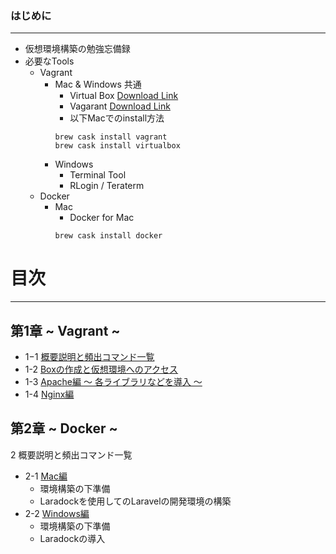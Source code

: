 ### はじめに
---

- 仮想環境構築の勉強忘備録
- 必要なTools
  - Vagrant
    - Mac & Windows 共通
      - Virtual Box [Download Link](http://www.oracle.com/technetwork/server-storage/virtualbox/downloads/index.html)
      - Vagarant [Download Link](https://www.vagrantup.com/downloads.html)
      - 以下Macでのinstall方法
      ```shell
      brew cask install vagrant
      brew cask install virtualbox
      ```
    - Windows
      - Terminal Tool
      - RLogin / Teraterm
  - Docker
    - Mac
      - Docker for Mac
      ```shell
      brew cask install docker
      ```

# 目次
---

## 第1章 ~ Vagrant ~
- 1−1 [概要説明と頻出コマンド一覧](https://github.com/hironeko/virtual_environment_for_beginner/blob/master/md/First_1-1.md)
- 1-2 [Boxの作成と仮想環境へのアクセス](https://github.com/hironeko/virtual_environment_for_beginner/blob/master/md/First_1-2.md)
- 1-3 [Apache編 〜 各ライブラリなどを導入 〜](https://github.com/hironeko/virtual_environment_for_beginner/blob/master/md/First_1-3.md)
- 1-4 [Nginx編](https://github.com/hironeko/virtual_environment_for_beginner/blob/master/md/First_1-4.md)

## 第2章 ~ Docker ~
2 概要説明と頻出コマンド一覧
- 2-1 [Mac編](https://github.com/hironeko/virtual_environment_for_beginner/blob/master/md/Second_2-1.md)
  - 環境構築の下準備
  - Laradockを使用してのLaravelの開発環境の構築
- 2-2 [Windows編](https://github.com/hironeko/virtual_environment_for_beginner/blob/master/md/Second_2-2.md)
  - 環境構築の下準備
  - Laradockの導入
